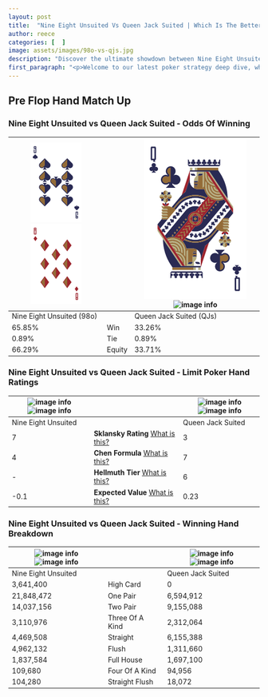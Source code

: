 ```yaml
---
layout: post
title:  "Nine Eight Unsuited Vs Queen Jack Suited | Which Is The Better Hand In Poker? A Complete Guide"
author: reece
categories: [  ]
image: assets/images/98o-vs-qjs.jpg
description: "Discover the ultimate showdown between Nine Eight Unsuited and Queen Jack Suited in poker! Uncover the odds, strategies, and scenarios where one hand triumphs over the other. Get ready to up your poker game with this thrilling analysis."
first_paragraph: "<p>Welcome to our latest poker strategy deep dive, where we're pitting two distinct hands against each other in a high-stakes showdown: Nine Eight Unsuited vs Queen Jack Suited.</p><p>In the dynamic world of poker, every decision counts, and knowing which hand holds the upper hand is key to your success at the table.</p><p>In this article, we'll dissect these two hands, explore the scenarios where one dominates the other, and equip you with the knowledge to make strategic choices that can tip the odds in your favor.</p><p>Get ready to unravel the intriguing dynamics of these poker hands and elevate your game to new heights.</p>"
---
```




[comment]: # (sp0)

## Pre Flop Hand Match Up

<div class="table hand-ratings" markdown="1"> 



### Nine Eight Unsuited vs Queen Jack Suited - Odds Of Winning


    
| ![image info](assets/images/hand1/9.png) ![image info](assets/images/hand1/8o.png) |  | ![image info](assets/images/hand2/q.png) ![image info](assets/images/hand2/js.png) |
| -------- | -------- | -------- |
| Nine Eight Unsuited (98o) |  | Queen Jack Suited (QJs) |
| 65.85% | Win | 33.26% |
| 0.89% | Tie | 0.89% |
| 66.29% | Equity | 33.71% |




[comment]: # (sp1)



### Nine Eight Unsuited vs Queen Jack Suited - Limit Poker Hand Ratings


    
| ![image info](https://www.riverpairs.com/assets/images/hand1/9.png) ![image info](https://www.riverpairs.com/assets/images/hand1/8o.png) |  | ![image info](https://www.riverpairs.com/assets/images/hand2/q.png) ![image info](https://www.riverpairs.com/assets/images/hand2/js.png) |
| -------- | -------- | -------- |
| Nine Eight Unsuited |  | Queen Jack Suited |
| 7 | **Sklansky Rating** [What is this?](/sklansky-rating-explained) | 3 |
| 4 | **Chen Formula** [What is this?](/chen-formula-explained) | 7 |
| - | **Hellmuth Tier** [What is this?](/Hellmuth-tier-explained) | 6 |
| -0.1 | **Expected Value** [What is this?](/expected-value-explained) | 0.23 |




[comment]: # (sp2)



### Nine Eight Unsuited vs Queen Jack Suited - Winning Hand Breakdown


    
| ![image info](https://www.riverpairs.com/assets/images/hand1/9.png) ![image info](https://www.riverpairs.com/assets/images/hand1/8o.png) |  | ![image info](https://www.riverpairs.com/assets/images/hand2/q.png) ![image info](https://www.riverpairs.com/assets/images/hand2/js.png) |
| -------- | -------- | -------- |
| Nine Eight Unsuited |  | Queen Jack Suited |
| 3,641,400 | High Card | 0 |
| 21,848,472 | One Pair | 6,594,912 |
| 14,037,156 | Two Pair | 9,155,088 |
| 3,110,976 | Three Of A Kind | 2,312,064 |
| 4,469,508 | Straight | 6,155,388 |
| 4,962,132 | Flush | 1,311,660 |
| 1,837,584 | Full House | 1,697,100 |
| 109,680 | Four Of A Kind | 94,956 |
| 104,280 | Straight Flush | 18,072 |




[comment]: # (sp3)



</div>

[comment]: # (sp4)



[comment]: # (sp5)


